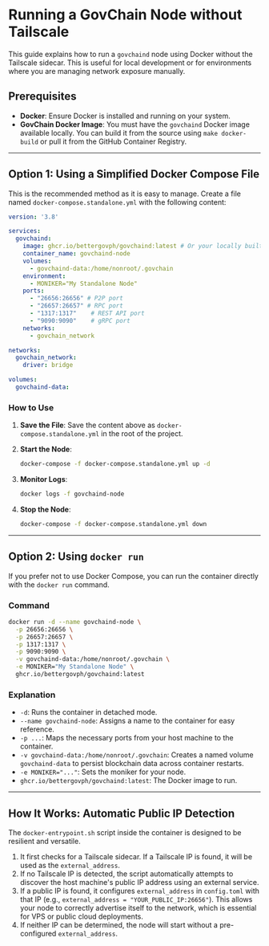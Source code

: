 # Running a GovChain Node without Tailscale

This guide explains how to run a `govchaind` node using Docker without the Tailscale sidecar. This is useful for local development or for environments where you are managing network exposure manually.

## Prerequisites

- **Docker**: Ensure Docker is installed and running on your system.
- **GovChain Docker Image**: You must have the `govchaind` Docker image available locally. You can build it from the source using `make docker-build` or pull it from the GitHub Container Registry.

---

## Option 1: Using a Simplified Docker Compose File

This is the recommended method as it is easy to manage. Create a file named `docker-compose.standalone.yml` with the following content:

```yaml
version: '3.8'

services:
  govchaind:
    image: ghcr.io/bettergovph/govchaind:latest # Or your locally built image, e.g., govchaind:latest
    container_name: govchaind-node
    volumes:
      - govchaind-data:/home/nonroot/.govchain
    environment:
      - MONIKER="My Standalone Node"
    ports:
      - "26656:26656" # P2P port
      - "26657:26657" # RPC port
      - "1317:1317"    # REST API port
      - "9090:9090"    # gRPC port
    networks:
      - govchain_network

networks:
  govchain_network:
    driver: bridge

volumes:
  govchaind-data:
```

### How to Use

1.  **Save the File**: Save the content above as `docker-compose.standalone.yml` in the root of the project.

2.  **Start the Node**:
    ```bash
    docker-compose -f docker-compose.standalone.yml up -d
    ```

3.  **Monitor Logs**:
    ```bash
    docker logs -f govchaind-node
    ```

4.  **Stop the Node**:
    ```bash
    docker-compose -f docker-compose.standalone.yml down
    ```

---

## Option 2: Using `docker run`

If you prefer not to use Docker Compose, you can run the container directly with the `docker run` command.

### Command

```bash
docker run -d --name govchaind-node \
  -p 26656:26656 \
  -p 26657:26657 \
  -p 1317:1317 \
  -p 9090:9090 \
  -v govchaind-data:/home/nonroot/.govchain \
  -e MONIKER="My Standalone Node" \
  ghcr.io/bettergovph/govchaind:latest
```

### Explanation

- `-d`: Runs the container in detached mode.
- `--name govchaind-node`: Assigns a name to the container for easy reference.
- `-p ...`: Maps the necessary ports from your host machine to the container.
- `-v govchaind-data:/home/nonroot/.govchain`: Creates a named volume `govchaind-data` to persist blockchain data across container restarts.
- `-e MONIKER="..."`: Sets the moniker for your node.
- `ghcr.io/bettergovph/govchaind:latest`: The Docker image to run.

---

## How It Works: Automatic Public IP Detection

The `docker-entrypoint.sh` script inside the container is designed to be resilient and versatile.

1.  It first checks for a Tailscale sidecar. If a Tailscale IP is found, it will be used as the `external_address`.
2.  If no Tailscale IP is detected, the script automatically attempts to discover the host machine's public IP address using an external service.
3.  If a public IP is found, it configures `external_address` in `config.toml` with that IP (e.g., `external_address = "YOUR_PUBLIC_IP:26656"`). This allows your node to correctly advertise itself to the network, which is essential for VPS or public cloud deployments.
4.  If neither IP can be determined, the node will start without a pre-configured `external_address`.
